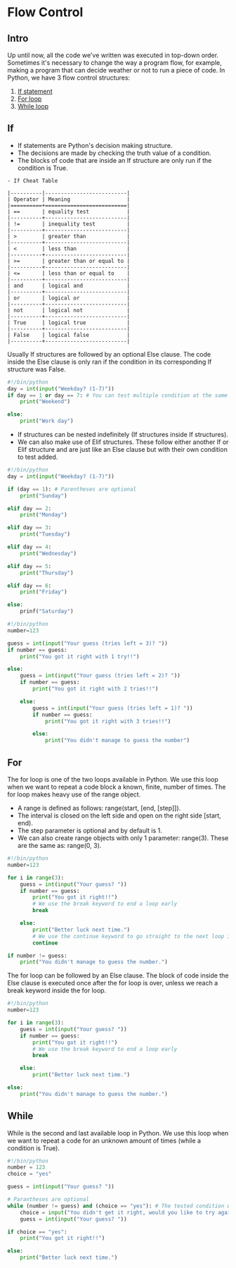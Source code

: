 # Flow Control


## Intro

Up until now, all the code we've written was executed in top-down order. Sometimes it's necessary to change the way a program flow, for example, making a program that can decide weather or not to run a piece of code.
In Python, we have 3 flow control structures:
1. [If statement](#if)
1. [For loop](#for)
1. [While loop](#while)


## If

- If statements are Python's decision making structure.
- The decisions are made by checking the truth value of a condition.
- The blocks of code that are inside an If structure are only run if the condition is True.


```
- If Cheat Table

|----------|--------------------------|
| Operator | Meaning                  |
|==========+==========================|
| ==       | equality test            |
|----------+--------------------------|
| !=       | inequality test          |
|----------+--------------------------|
| >        | greater than             |
|----------+--------------------------|
| <        | less than                |
|----------+--------------------------|
| >=       | greater than or equal to |
|----------+--------------------------|
| <=       | less than or equal to    |
|----------+--------------------------|
| and      | logical and              |
|----------+--------------------------|
| or       | logical or               |
|----------+--------------------------|
| not      | logical not              |
|----------+--------------------------|
| True     | logical true             |
|----------+--------------------------|
| False    | logical false            |
|----------+--------------------------|
```

Usually If structures are followed by an optional Else clause. The code inside the Else clause is only ran if the condition in its corresponding If structure was False.

```python
#!/bin/python
day = int(input("Weekday? (1-7)"))
if day == 1 or day == 7: # You can test multiple condition at the same time
	print("Weekend")

else:
	print("Work day")
```

- If structures can be nested indefinitely (If structures inside If structures).
- We can also make use of Elif structures. These follow either another If or Elif structure and are just like an Else clause but with their own condition to test added.

```python
#!/bin/python
day = int(input("Weekday? (1-7)"))

if (day == 1): # Parentheses are optional
	print("Sunday")

elif day == 2:
	print("Monday")

elif day == 3:
	print("Tuesday")

elif day == 4:
	print("Wednesday")

elif day == 5:
	print("Thursday")

elif day == 6:
	print("Friday")

else:
	prinf("Saturday")
```

```python
#!/bin/python
number=123

guess = int(input("Your guess (tries left = 3)? "))
if number == guess:
	print("You got it right with 1 try!!")

else:
	guess = int(input("Your guess (tries left = 2)? "))
	if number == guess:
		print("You got it right with 2 tries!!")

	else:
		guess = int(input("Your guess (tries left = 1)? "))
		if number == guess:
			print("You got it right with 3 tries!!")

		else:
			print("You didn't manage to guess the number")
```


## For
The for loop is one of the two loops available in Python. We use this loop when we want to repeat a code block a known, finite, number of times.
The for loop makes heavy use of the range object.

- A range is defined as follows: range(start, [end, [step]]).
- The interval is closed on the left side and open on the right side [start, end).
- The step parameter is optional and by default is 1.
- We can also create range objects with only 1 parameter: range(3). These are the same as: range(0, 3).

```python
#!/bin/python
number=123

for i in range(3):
	guess = int(input("Your guess? "))
	if number == guess:
		print("You got it right!!")
		# We use the break keyword to end a loop early
		break

	else:
		print("Better luck next time.")
		# We use the continue keyword to go straight to the next loop iteration (just wanted to show it in this case)
		continue

if number != guess:
	print("You didn't manage to guess the number.")
```

The for loop can be followed by an Else clause. The block of code inside the Else clause is executed once after the for loop is over, unless we reach a break keyword inside the for loop.

```python
#!/bin/python
number=123

for i in range(3):
	guess = int(input("Your guess? "))
	if number == guess:
		print("You got it right!!")
		# We use the break keyword to end a loop early
		break

	else:
		print("Better luck next time.")

else:
	print("You didn't manage to guess the number.")
```


## While
While is the second and last available loop in Python. We use this loop when we want to repeat a code for an unknown amount of times (while a condition is True).

```python
#!/bin/python
number = 123
choice = "yes"

guess = int(input("Your guess? "))

# Parantheses are optional
while (number != guess) and (choice == "yes"): # The tested condition works the same as in the If structure
	choice = input("You didn't get it right, would you like to try again? (yes/no) ")
	guess = int(input("Your guess? "))

if choice == "yes":
	print("You got it right!!")

else:
	print("Better luck next time.")
```

